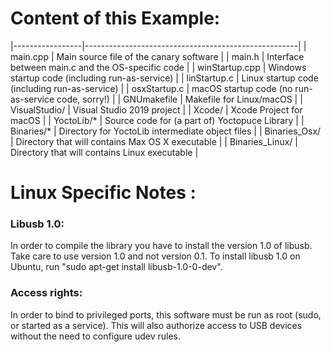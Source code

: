 Content of this Example:
=======================

|-----------------|-----------------------------------------------------|
| main.cpp        | Main source file of the canary software             |
| main.h          | Interface between main.c and the OS-specific code   |
| winStartup.cpp  | Windows startup code (including run-as-service)     |
| linStartup.c    | Linux startup code (including run-as-service)       |
| osxStartup.c    | macOS startup code (no run-as-service code, sorry!) |
| GNUmakefile     | Makefile for Linux/macOS                            |
| VisualStudio/   | Visual Studio 2019 project                          |
| Xcode/          | Xcode Project for macOS                             |
| YoctoLib/*      | Source code for (a part of) Yoctopuce Library       |
| Binaries/*      | Directory for YoctoLib intermediate object files    |
| Binaries_Osx/   | Directory that will contains Max OS X executable    |
| Binaries_Linux/ | Directory that will contains Linux executable       |

Linux Specific Notes :
======================

### Libusb 1.0:

In order to compile the library you have to install the version 1.0 of libusb. 
Take care to use version 1.0 and not version 0.1. To install libusb 1.0 on 
Ubuntu, run "sudo apt-get install libusb-1.0-0-dev".

### Access rights:

In order to bind to privileged ports, this software must be run as root
(sudo, or started as a service). This will also authorize access to USB
devices without the need to configure udev rules.

